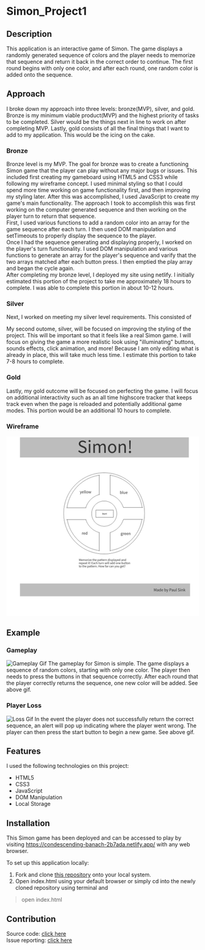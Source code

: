 # Simon_Project1

## Description
This application is an interactive game of Simon. The game displays a randomly generated sequence of colors and the player needs to memorize that sequence and return it back in the correct order to continue. The first round begins with only one color, and after each round, one random color is added onto the sequence. 

## Approach

I broke down my approach into three levels: bronze(MVP), silver, and gold. Bronze is my minimum viable product(MVP) and the highest priority of tasks to be completed. Silver would be the things next in line to work on after completing MVP. Lastly, gold consists of all the final things that I want to add to my application. This would be the icing on the cake.

### Bronze

Bronze level is my MVP. The goal for bronze was to create a functioning Simon game that the player can play without any major bugs or issues. This included first creating my gameboard using HTML5 and CSS3 while following my wireframe concept. I used minimal styling so that I could spend more time working on game functionality first, and then improving my styling later. After this was accomplished, I used JavaScript to create my game's main functionality. The approach I took to accomplish this was first working on the computer generated sequence and then working on the player turn to return that sequence.  
First, I used various functions to add a random color into an array for the game sequence after each turn. I then used DOM manipulation and setTimeouts to properly display the sequence to the player.  
Once I had the sequence generating and displaying properly, I worked on the player's turn functionality. I used DOM manipulation and various functions to generate an array for the player's sequence and varify that the two arrays matched after each button press. I then emptied the play array and began the cycle again.  
After completing my bronze level, I deployed my site using netlify.
I initially estimated this portion of the project to take me approximately 18 hours to complete. I was able to complete this portion in about 10-12 hours.

### Silver

Next, I worked on meeting my silver level requirements. This consisted of

My second outome, silver, will be focused on improving the styling of the project. This will be important so that it feels like a real Simon game. I will focus on giving the game a more realistic look using "illuminating" buttons, sounds effects, click animation, and more! Because I am only editing what is already in place, this will take much less time. I estimate this portion to take 7-8 hours to complete.

### Gold

Lastly, my gold outcome will be focused on perfecting the game. I will focus on additional interactivity such as an all time highscore tracker that keeps track even when the page is reloaded and potentially additional game modes. This portion would be an additional 10 hours to complete.

### Wireframe

![Wireframe Picture](Wireframe.png)

## Example

### Gameplay

![Gameplay Gif](SimonGamePlay.gif)
The gameplay for Simon is simple. The game displays a sequence of random colors, starting with only one color. The player then needs to press the buttons in that sequence correctly. After each round that the player correctly returns the sequence, one new color will be added. See above gif.

### Player Loss

![Loss Gif](SimonGamePlayLose.gif)
In the event the player does not successfully return the correct sequence, an alert will pop up indicating where the player went wrong. The player can then press the start button to begin a new game. See above gif.

## Features

I used the following technologies on this project:

* HTML5
* CSS3
* JavaScript
* DOM Manipulation
* Local Storage

## Installation

This Simon game has been deployed and can be accessed to play by visiting https://condescending-banach-2b7ada.netlify.app/ with any web browser.

To set up this application locally:

1. Fork and clone [this repository](https://github.com/PaulDSink/Simon_Project1) onto your local system.
2. Open index.html using your default browser or simply cd into the newly cloned repository using terminal and
>open index.html

## Contribution

Source code: [click here](git@github.com:PaulDSink/Simon_Project1.git)  
Issue reporting: [click here](git@github.com:PaulDSink/Simon_Project1.git/issues)